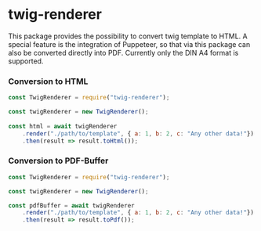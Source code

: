 # twig-renderer
This package provides the possibility to convert twig template to HTML. A special feature is the integration of Puppeteer, so that via this package can also be converted directly into PDF. Currently only the DIN A4 format is supported.

### Conversion to HTML
```javascript
const TwigRenderer = require("twig-renderer");

const twigRenderer = new TwigRenderer();
        
const html = await twigRenderer
    .render("./path/to/template", { a: 1, b: 2, c: "Any other data!"})
    .then(result => result.toHtml());
```

### Conversion to PDF-Buffer
```javascript
const TwigRenderer = require("twig-renderer");

const twigRenderer = new TwigRenderer();

const pdfBuffer = await twigRenderer
    .render("./path/to/template", { a: 1, b: 2, c: "Any other data!"})
    .then(result => result.toPdf());
```
